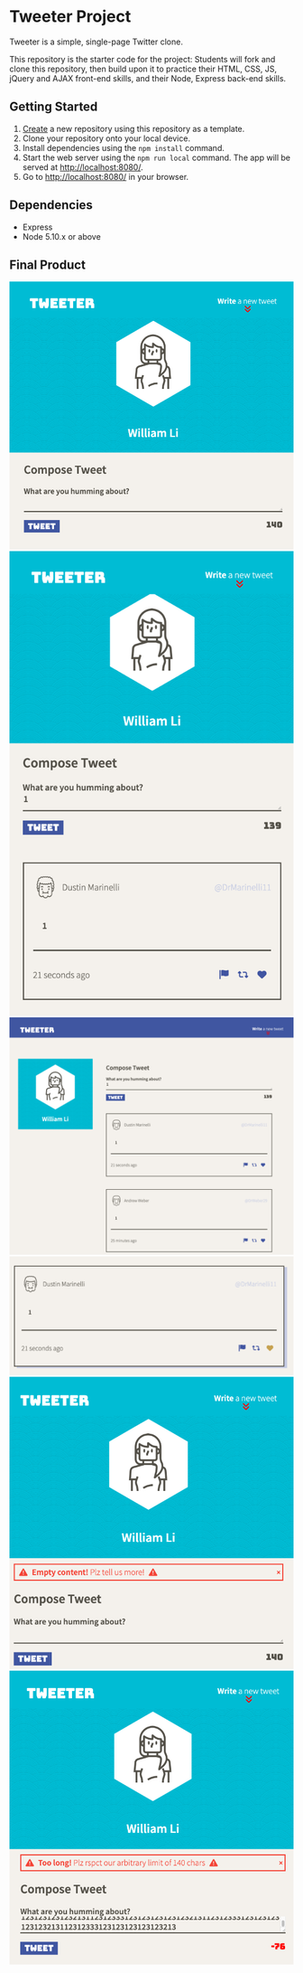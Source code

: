 # Tweeter Project

Tweeter is a simple, single-page Twitter clone.

This repository is the starter code for the project: Students will fork and clone this repository, then build upon it to practice their HTML, CSS, JS, jQuery and AJAX front-end skills, and their Node, Express back-end skills.

## Getting Started

1. [Create](https://docs.github.com/en/repositories/creating-and-managing-repositories/creating-a-repository-from-a-template) a new repository using this repository as a template.
2. Clone your repository onto your local device.
3. Install dependencies using the `npm install` command.
3. Start the web server using the `npm run local` command. The app will be served at <http://localhost:8080/>.
4. Go to <http://localhost:8080/> in your browser.

## Dependencies

- Express
- Node 5.10.x or above

## Final Product

!["Screenshot of initial input page"](https://github.com/william-li0128/tweeter/blob/master/docs/initial-tweet-box.png?raw=true)
!["Screenshot of mobile tweets page"](https://github.com/william-li0128/tweeter/blob/master/docs/tweets-mobile.png?raw=true)
!["Screenshot of desktop tweets page"](https://github.com/william-li0128/tweeter/blob/master/docs/tweets-desktop.png?raw=true)
!["Screenshot of hover style design"](https://github.com/william-li0128/tweeter/blob/master/docs/hover-style.png?raw=true)
!["Screenshot of empty content alarm"](https://github.com/william-li0128/tweeter/blob/master/docs/empty-content-alarm.png?raw=true)
!["Screenshot of chars limit alarm"](https://github.com/william-li0128/tweeter/blob/master/docs/too-long-content-alarm.png?raw=true)